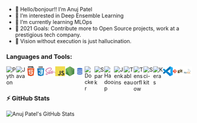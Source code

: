 - 👋 Hello/bonjour!! I’m Anuj Patel
- 👀 I’m interested in Deep Ensemble Learning
- 🌱 I’m currently learning MLOps
- 🥅 2021 Goals: Contribute more to Open Source projects, work at a prestigious tech company.
- :dart: Vision without execution is just hallucination.

### Languages and Tools:
<img align="left" alt="Python" width="26px" src="https://cdn3.iconfinder.com/data/icons/logos-and-brands-adobe/512/267_Python-512.png"/>
<img align="left" alt="Java" width="26px" src="https://i.stack.imgur.com/Lqh07.png"/>
<img align="left" alt="HTML5" width="26px" src="https://raw.githubusercontent.com/github/explore/80688e429a7d4ef2fca1e82350fe8e3517d3494d/topics/html/html.png" />
<img align="left" alt="CSS3" width="26px" src="https://raw.githubusercontent.com/github/explore/80688e429a7d4ef2fca1e82350fe8e3517d3494d/topics/css/css.png" />
<img align="left" alt="Sass" width="26px" src="https://raw.githubusercontent.com/github/explore/80688e429a7d4ef2fca1e82350fe8e3517d3494d/topics/sass/sass.png" />
<img align="left" alt="JavaScript" width="26px" src="https://raw.githubusercontent.com/github/explore/80688e429a7d4ef2fca1e82350fe8e3517d3494d/topics/javascript/javascript.png" />
<img align="left" alt="Node.js" width="26px" src="https://raw.githubusercontent.com/github/explore/80688e429a7d4ef2fca1e82350fe8e3517d3494d/topics/nodejs/nodejs.png" />
<img align="left" alt="SQL" width="26px" src="https://raw.githubusercontent.com/github/explore/80688e429a7d4ef2fca1e82350fe8e3517d3494d/topics/sql/sql.png" />
<img align="left" alt="Docker" width="26px" src="https://www.docker.com/sites/default/files/d8/2019-07/Moby-logo.png"/>
<img align="left" alt="Spark" width="26px" src="https://upload.wikimedia.org/wikipedia/commons/thumb/f/f3/Apache_Spark_logo.svg/800px-Apache_Spark_logo.svg.png"/>
<img align="left" alt="Hadoop" width="26px" src="https://d1yjjnpx0p53s8.cloudfront.net/styles/logo-thumbnail/s3/022013/hadoop.png"/>
<img align="left" alt="Jenkins" width="26px" src="https://www.jenkins.io/images/logos/jenkins/256.png"/>
<img align="left" alt="Tableau" width="26px" src="https://alexonmarketing.com/wp-content/uploads/2020/06/tableau-integration-logo.png"/>
<img align="left" alt="Tensorflow" width="26px" src="https://upload.wikimedia.org/wikipedia/commons/thumb/2/2d/Tensorflow_logo.svg/1200px-Tensorflow_logo.svg.png"/>
<img align="left" alt="Sci-kit" width="26px" src="https://upload.wikimedia.org/wikipedia/commons/thumb/0/05/Scikit_learn_logo_small.svg/1200px-Scikit_learn_logo_small.svg.png"/>
<img align="left" alt="Keras" width="26px" src="https://upload.wikimedia.org/wikipedia/commons/thumb/a/ae/Keras_logo.svg/1200px-Keras_logo.svg.png"/>
<img align="left" alt="Visual Studio Code" width="26px" src="https://raw.githubusercontent.com/github/explore/80688e429a7d4ef2fca1e82350fe8e3517d3494d/topics/visual-studio-code/visual-studio-code.png" />
<img  align="left" alt="Git" width="26px" src="https://raw.githubusercontent.com/github/explore/80688e429a7d4ef2fca1e82350fe8e3517d3494d/topics/git/git.png" />
<img  align="left" alt="MySQL" width="26px" src="https://raw.githubusercontent.com/github/explore/80688e429a7d4ef2fca1e82350fe8e3517d3494d/topics/mysql/mysql.png" />
<br />
<br />
<br />


### :zap: GitHub Stats

<img align="left" alt="Anuj Patel's GitHub Stats" src="https://github-readme-stats.vercel.app/api?username=anujpatel96&show_icons=true&hide_border=true" />




